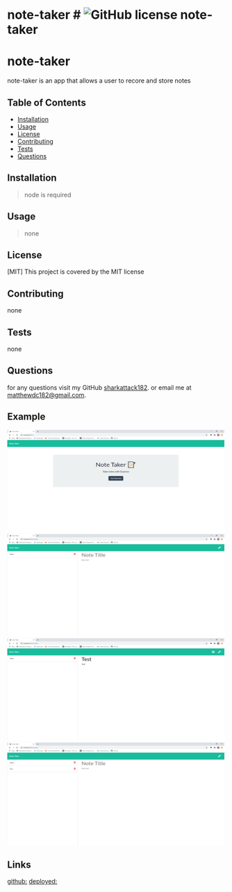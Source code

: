 # note-taker #  ![GitHub license](https://img.shields.io/badge/license-MIT-blue.svg) note-taker
 # note-taker

 note-taker is an app that allows a user to recore and store notes
 
 ## Table of Contents
 * [Installation](#Installation)
 * [Usage](#Usage)
 * [License](#License)
 * [Contributing](#Contributing)
 * [Tests](#Tests)
 * [Questions](#Questions)
 
 
 ## Installation
 
 > node is required
 
 
 ## Usage
 
 > none
 
 
 ## License
 [MIT]  This project is covered by the MIT license
 
 ## Contributing
 none
 
 ## Tests
 none

 ## Questions
 for any questions visit my GitHub [sharkattack182](https://github.com/sharkattack182).
 or email me at matthewdc182@gmail.com.

 ## Example

  <img src="public/assets/imgs/Capture.PNG" alt="example1" width="500" height="237"/>
  <br>
  <img src="public/assets/imgs/Capture2.PNG" alt="example1" width="500" height="237"/>
  <br> 
  <img src="public/assets/imgs/Capture3.PNG" alt="example1" width="500" height="237"/>
  <br>
  <img src="public/assets/imgs/Capture4.PNG" alt="example1" width="500" height="237"/>

 ## Links
 [github:](https://https://github.com/sharkattack182/note-taker)
 [deployed:](https://fathomless-wave-82517.herokuapp.com/)
